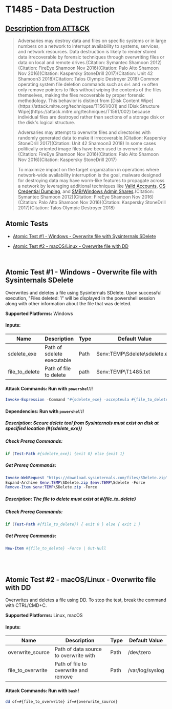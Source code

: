 # T1485 - Data Destruction
## [Description from ATT&CK](https://attack.mitre.org/wiki/Technique/T1485)
<blockquote>Adversaries may destroy data and files on specific systems or in large numbers on a network to interrupt availability to systems, services, and network resources. Data destruction is likely to render stored data irrecoverable by forensic techniques through overwriting files or data on local and remote drives.(Citation: Symantec Shamoon 2012)(Citation: FireEye Shamoon Nov 2016)(Citation: Palo Alto Shamoon Nov 2016)(Citation: Kaspersky StoneDrill 2017)(Citation: Unit 42 Shamoon3 2018)(Citation: Talos Olympic Destroyer 2018) Common operating system file deletion commands such as <code>del</code> and <code>rm</code> often only remove pointers to files without wiping the contents of the files themselves, making the files recoverable by proper forensic methodology. This behavior is distinct from [Disk Content Wipe](https://attack.mitre.org/techniques/T1561/001) and [Disk Structure Wipe](https://attack.mitre.org/techniques/T1561/002) because individual files are destroyed rather than sections of a storage disk or the disk's logical structure.

Adversaries may attempt to overwrite files and directories with randomly generated data to make it irrecoverable.(Citation: Kaspersky StoneDrill 2017)(Citation: Unit 42 Shamoon3 2018) In some cases politically oriented image files have been used to overwrite data.(Citation: FireEye Shamoon Nov 2016)(Citation: Palo Alto Shamoon Nov 2016)(Citation: Kaspersky StoneDrill 2017)

To maximize impact on the target organization in operations where network-wide availability interruption is the goal, malware designed for destroying data may have worm-like features to propagate across a network by leveraging additional techniques like [Valid Accounts](https://attack.mitre.org/techniques/T1078), [OS Credential Dumping](https://attack.mitre.org/techniques/T1003), and [SMB/Windows Admin Shares](https://attack.mitre.org/techniques/T1021/002).(Citation: Symantec Shamoon 2012)(Citation: FireEye Shamoon Nov 2016)(Citation: Palo Alto Shamoon Nov 2016)(Citation: Kaspersky StoneDrill 2017)(Citation: Talos Olympic Destroyer 2018)</blockquote>

## Atomic Tests

- [Atomic Test #1 - Windows - Overwrite file with Sysinternals SDelete](#atomic-test-1---windows---overwrite-file-with-sysinternals-sdelete)

- [Atomic Test #2 - macOS/Linux - Overwrite file with DD](#atomic-test-2---macoslinux---overwrite-file-with-dd)


<br/>

## Atomic Test #1 - Windows - Overwrite file with Sysinternals SDelete
Overwrites and deletes a file using Sysinternals SDelete. Upon successful execution, "Files deleted: 1" will be displayed in
the powershell session along with other information about the file that was deleted.

**Supported Platforms:** Windows




#### Inputs:
| Name | Description | Type | Default Value | 
|------|-------------|------|---------------|
| sdelete_exe | Path of sdelete executable | Path | $env:TEMP&#92;Sdelete&#92;sdelete.exe|
| file_to_delete | Path of file to delete | path | $env:TEMP&#92;T1485.txt|


#### Attack Commands: Run with `powershell`! 


```powershell
Invoke-Expression -Command "#{sdelete_exe} -accepteula #{file_to_delete}"
```




#### Dependencies:  Run with `powershell`!
##### Description: Secure delete tool from Sysinternals must exist on disk at specified location (#{sdelete_exe})
##### Check Prereq Commands:
```powershell
if (Test-Path #{sdelete_exe}) {exit 0} else {exit 1} 
```
##### Get Prereq Commands:
```powershell
Invoke-WebRequest "https://download.sysinternals.com/files/SDelete.zip" -OutFile "$env:TEMP\SDelete.zip"
Expand-Archive $env:TEMP\SDelete.zip $env:TEMP\Sdelete -Force
Remove-Item $env:TEMP\SDelete.zip -Force
```
##### Description: The file to delete must exist at #{file_to_delete}
##### Check Prereq Commands:
```powershell
if (Test-Path #{file_to_delete}) { exit 0 } else { exit 1 } 
```
##### Get Prereq Commands:
```powershell
New-Item #{file_to_delete} -Force | Out-Null
```




<br/>
<br/>

## Atomic Test #2 - macOS/Linux - Overwrite file with DD
Overwrites and deletes a file using DD.
To stop the test, break the command with CTRL/CMD+C.

**Supported Platforms:** Linux, macOS




#### Inputs:
| Name | Description | Type | Default Value | 
|------|-------------|------|---------------|
| overwrite_source | Path of data source to overwrite with | Path | /dev/zero|
| file_to_overwrite | Path of file to overwrite and remove | Path | /var/log/syslog|


#### Attack Commands: Run with `bash`! 


```bash
dd of=#{file_to_overwrite} if=#{overwrite_source}
```






<br/>
